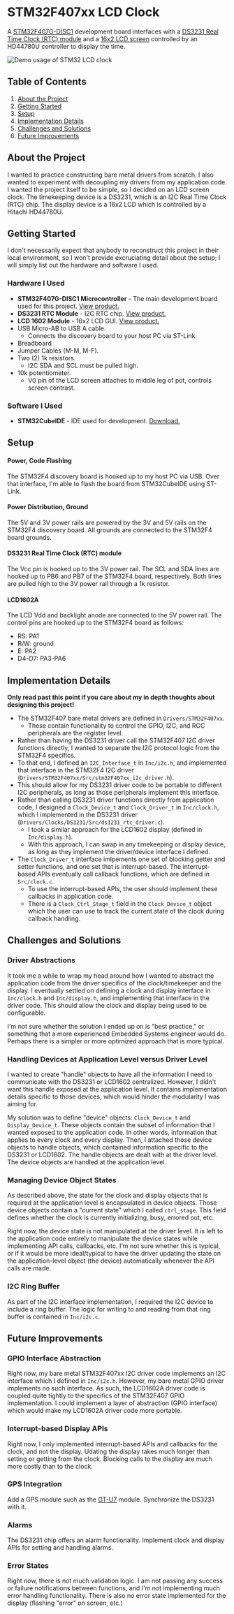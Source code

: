 # STM32F407xx LCD Clock
A [STM32F407G-DISC1](https://www.st.com/en/evaluation-tools/stm32f4discovery.html) development board interfaces with a [DS3231 Real Time Clock (RTC) module](https://www.analog.com/media/en/technical-documentation/data-sheets/DS3231.pdf) and a [16x2 LCD screen](https://www.sunfounder.com/products/lcd1602-module) controlled by an HD44780U controller to display the time.

![Demo usage of STM32 LCD clock](Img/stm-lcd-clock-demo.gif)

## Table of Contents
1. [About the Project](#about-the-project)
2. [Getting Started](#getting-started)
3. [Setup](#setup)
4. [Implementation Details](#implementation-details)
5. [Challenges and Solutions](#challenges-and-solutions)
6. [Future Improvements](#future-improvements)

## About the Project
I wanted to practice constructing bare metal drivers from scratch. I also wanted to experiment with decoupling my drivers from my application code. I wanted the project itself to be simple, so I decided on an LCD screen clock. The timekeeping device is a DS3231, which is an I2C Real Time Clock (RTC) chip. The display device is a 16x2 LCD which is controlled by a Hitachi HD44780U.

## Getting Started
I don't necessarily expect that anybody to reconstruct this project in their local environment, so I won't provide excruciating detail about the setup; I will simply list out the hardware and software I used.

### Hardware I Used
* __STM32F407G-DISC1 Microcontroller__ - The main development board used for this project. [View product.](https://www.st.com/en/evaluation-tools/stm32f4discovery.html)
* __DS3231 RTC Module__ - I2C RTC chip. [View product.](https://www.analog.com/media/en/technical-documentation/data-sheets/DS3231.pdf)
* __LCD 1602 Module__ - 16x2 LCD GUI. [View product.](https://www.sunfounder.com/products/lcd1602-module)
* USB Micro-AB to USB A cable.
  * Connects the discovery board to your host PC via ST-Link.
* Breadboard
* Jumper Cables (M-M, M-F).
* Two (2) 1k resistors.
  * I2C SDA and SCL must be pulled high.
* 10k potentiometer.
  * V0 pin of the LCD screen attaches to middle leg of pot, controls screen contrast. 

### Software I Used
* __STM32CubeIDE__ - IDE used for development. [Download.](https://www.st.com/en/development-tools/stm32cubeide.html)

## Setup
#### Power, Code Flashing
The STM32F4 discovery board is hooked up to my host PC via USB. Over that interface, I'm able to flash the board from STM32CubeIDE using ST-Link. 

#### Power Distribution, Ground
The 5V and 3V power rails are powered by the 3V and 5V rails on the STM32F4 discovery board. All grounds are connected to the STM32F4 board grounds.

#### DS3231 Real Time Clock (RTC) module
The Vcc pin is hooked up to the 3V power rail. The SCL and SDA lines are hooked up to PB6 and PB7 of the STM32F4 board, respectively. Both lines are pulled high to the 3V power rail through a 1k resistor.

#### LCD1602A
The LCD Vdd and backlight anode are connected to the 5V power rail. The control pins are hooked up to the STM32F4 board as follows:
* RS: PA1
* R/W: ground
* E: PA2
* D4-D7: PA3-PA6

## Implementation Details
__Only read past this point if you care about my in depth thoughts about designing this project!__

* The STM32F407 bare metal drivers are defined in `Drivers/STM32F407xx`.
  * These contain functionality to control the GPIO, I2C, and RCC peripherals are the register level.
*  Rather than having the DS3231 driver call the STM32F407 I2C driver functions directly, I wanted to separate the I2C protocol logic from the STM32F4 specifics.
  * To that end, I defined an `I2C_Interface_t` in `Inc/i2c.h`, and implemented that interface in the STM32F4 I2C driver (`Drivers/STM32F407xx/Src/stm32F407xx_i2c_driver.h`).
  * This should allow for my DS3231 driver code to be portable to different I2C peripherals, as long as those peripherals implement this interface.
* Rather than calling DS3231 driver functions directly from application code, I designed a `Clock_Device_t` and `Clock_Driver_t` in `Inc/clock.h`, which I implemented in the DS3231 driver (`Drivers/Clocks/DS3231/Src/ds3231_rtc_driver.c`).
  * I took a similar approach for the LCD1602 display (defined in `Inc/display.h`).
  * With this approach, I can swap in any timekeeping or display device, as long as they implement the driver/device interface I defined.
* The `Clock_Driver_t` interface imlpements one set of blocking getter and setter functions, and one set that is interrupt-based. The interrupt-based APIs eventually call callback functions, which are defined in `Src/clock.c`.
  * To use the interrupt-based APIs, the user should implement these callbacks in application code.
  * There is a `Clock_Ctrl_Stage_t` field in the `Clock_Device_t` object which the user can use to track the current state of the clock during callback handling.
 
## Challenges and Solutions
### Driver Abstractions
It took me a while to wrap my head around how I wanted to abstract the application code from the driver specifics of the clock/timekeeper and the display. I eventually settled on defining a clock and display interface in `Inc/clock.h` and `Inc/display.h`, and implementing that interface in the driver code. This should allow the clock and display being used to be configurable.

I'm not sure whether the solution I ended up on is "best practice," or something that a more experienced Embedded Systems engineer would do. Perhaps there is a simpler or more optimized approach that is more typical.

### Handling Devices at Application Level versus Driver Level
I wanted to create "handle" objects to have all the information I need to communicate with the DS3231 or LCD1602 centralized. However, I didn't want this handle exposed at the application level. It contains implementation details specific to those devices, which would hinder the modularity I was aiming for. 

My solution was to define "device" objects: `Clock_Device_t` and `Display_Device_t`. These objects contain the subset of information that I wanted exposed to the application code. In other words, information that applies to every clock and every display. Then, I attached those device objects to handle objects, which contained information specific to the DS3231 or LCD1602. The handle objects are dealt with at the driver level. The device objects are handled at the application level.

### Managing Device Object States
As described above, the state for the clock and display objects that is required at the application level is encapsulated in device objects. Those device objects contain a "current state" which I called `ctrl_stage`. This field defines whether the clock is currently initializing, busy, errored out, etc.

Right now, the device state is not manipulated at the driver level. It is left to the application code entirely to manipulate the device states while implementing API calls, callbacks, etc. I'm not sure whether this is typical, or if it would be more ideal/typical to have the driver updating the state on the application-level object (the device) automatically whenever the API calls are made.

### I2C Ring Buffer
As part of the I2C interface implementation, I required the I2C device to include a ring buffer. The logic for writing to and reading from that ring buffer is contained in `Inc/i2c.c`.

## Future Improvements
### GPIO Interface Abstraction
Right now, my bare metal STM32F407xx I2C driver code implements an I2C interface which I defined in `Inc/i2c.h`. However, my bare metal GPIO driver implements no such interface. As such, the LCD1602A driver code is coupled quite tightly to the specifics of the STM32F407 GPIO implementation. I could implement a layer of abstraction (GPIO interface) which would make my LCD1602A driver code more portable.

### Interrupt-based Display APIs
Right now, I only implemented interrupt-based APIs and callbacks for the clock, and not the display. Udating the display takes much longer than setting or getting from the clock. Blocking calls to the display are much more costly than to the clock.

### GPS Integration
Add a GPS module such as the [GT-U7](https://hobbycomponents.com/wired-wireless/1069-gt-u7-gps-module-with-eeprom-and-active-antenna) module. Synchronize the DS3231 with it.

### Alarms
The DS3231 chip offers an alarm functionality.  Implement clock and display APIs for setting and handling alarms.

### Error States
Right now, there is not much validation logic. I am not passing any success or failure notifications between functions, and I'm not implementing much error handling functionality. There is also no error state implemented for the display (flashing "error" on screen, etc.) 
